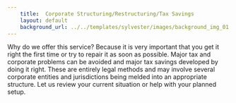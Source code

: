 ```yaml
---
    title:  Corporate Structuring/Restructuring/Tax Savings 
    layout: default
    background_url: ../../templates/sylvester/images/background_img_01.jpg
---
```

Why do we offer this service? Because it is very important that you get it right the first time or try to repair it as soon as possible. Major tax and corporate problems can be avoided and major tax savings developed by doing it right. These are entirely legal methods and may involve several corporate entities and jurisdictions being melded into an appropriate structure. Let us review your current situation or help with your planned setup.
 

